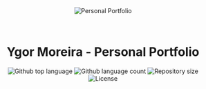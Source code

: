 <div align="center" id="top"> 
  <img src="https://i.imgur.com/VogI9H8.png" alt="Personal Portfolio" />

&#xa0;

  <!-- <a href="https://myPetz.netlify.app">myPetz</a> -->
</div>

<h1 align="center">Ygor Moreira - Personal Portfolio</h1>

<p align="center">
  <img alt="Github top language" src="https://img.shields.io/github/languages/top/ygorrx/personal-porfolio?color=56BEB8">

  <img alt="Github language count" src="https://img.shields.io/github/languages/count/ygorrx/personal-porfolio?color=56BEB8">

  <img alt="Repository size" src="https://img.shields.io/github/repo-size/ygorrx/personal-porfolio?color=56BEB8">

  <img alt="License" src="https://img.shields.io/github/license/ygorrx/personal-porfolio?color=56BEB8">

  <!-- <img alt="Github issues" src="https://img.shields.io/github/issues/{{YOUR_GITHUB_USERNAME}}/animals?color=56BEB8" /> -->

  <!-- <img alt="Github forks" src="https://img.shields.io/github/forks/{{YOUR_GITHUB_USERNAME}}/animals?color=56BEB8" /> -->

  <!-- <img alt="Github stars" src="https://img.shields.io/github/stars/{{YOUR_GITHUB_USERNAME}}/animals?color=56BEB8" /> -->
</p>
